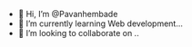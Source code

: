- 👋 Hi, I’m @Pavanhembade
- 🌱 I’m currently learning Web development...
- 💞️ I’m looking to collaborate on ..

<!---
Pavanhembade/Pavanhembade is a ✨ special ✨ repository because its `README.md` (this file) appears on your GitHub profile.
You can click the Preview link to take a look at your changes.
--->
